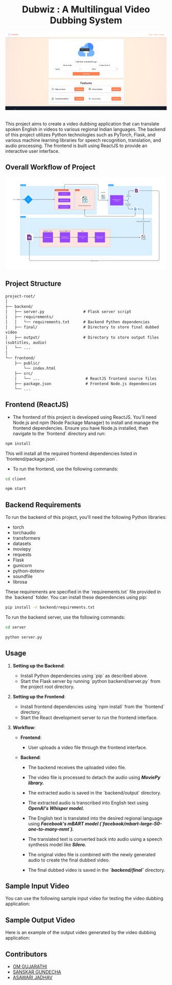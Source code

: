 <div align="center">
  <h1> Dubwiz : A Multilingual Video Dubbing System </h1>
  <img width="640" alt="fefe" src="./assets/Images/Snapshot.png">

</div>
<br>

This project aims to create a video dubbing application that can translate spoken English in videos to various regional Indian languages. The backend of this project utilizes Python technologies such as PyTorch, Flask, and various machine learning libraries for speech recognition, translation, and audio processing. The frontend is built using ReactJS to provide an interactive user interface.

## Overall Workflow of Project
<img width="640" alt="fefe" src="./assets/Images/flowchart.jpg">


## Project Structure

```
project-root/
│
├── backend/
│   ├── server.py                 # Flask server script
│   ├── requirements/
│   │   └── requirements.txt      # Backend Python dependencies
│   ├── final/                    # Directory to store final dubbed video
│   ├── output/                   # Directory to store output files (subtitles, audio)
│   └── ...
│
└── frontend/
    ├── public/
        └── index.html
    ├── src/
    │   └── ...                    # ReactJS frontend source files
    ├── package.json               # Frontend Node.js dependencies
    └── ...
```

## Frontend (ReactJS)

- The frontend of this project is developed using ReactJS. You'll need Node.js and npm (Node Package Manager) to install and manage the frontend dependencies. Ensure you have Node.js installed, then navigate to the \`frontend\` directory and run:

```bash
npm install
```

This will install all the required frontend dependencies listed in \`frontend/package.json\`.

- To run the frontend, use the following commands:

```bash
cd client
```
```bash
npm start
```

## Backend Requirements

To run the backend of this project, you'll need the following Python libraries:

- torch
- torchaudio
- transformers
- datasets
- moviepy
- requests
- Flask
- gunicorn
- python-dotenv
- soundfile
- librosa

These requirements are specified in the \`requirements.txt\` file provided in the \`backend\` folder. You can install these dependencies using pip:

```bash
pip install -r backend/requirements.txt
```

To run the backend server, use the following commands:

```bash
cd server
```
```bash
python server.py
```





## Usage

1. **Setting up the Backend**:
   - Install Python dependencies using \`pip\` as described above.
   - Start the Flask server by running \`python backend/server.py\` from the project root directory.

2. **Setting up the Frontend**:
   - Install frontend dependencies using \`npm install\` from the \`frontend\` directory.
   - Start the React development server to run the frontend interface.

3. **Workflow**:

   - **Frontend**:
     - User uploads a video file through the frontend interface.

   - **Backend**:
     - The backend receives the uploaded video file.
     - The video file is processed to detach the audio using ***<b>MoviePy library.</b>***
     - The extracted audio is saved in the \`backend/output\` directory.

     - The extracted audio is transcribed into English text using ***<b>OpenAI's Whisper model.</b>***
     - The English text is translated into the desired regional language using ***<b>Facebook's mBART model (\`facebook/mbart-large-50-one-to-many-mmt\`).</b>***
     - The translated text is converted back into audio using a speech synthesis model like ***<b>Silero.</b>***

     - The original video file is combined with the newly generated audio to create the final dubbed video.
     - The final dubbed video is saved in the ***\`backend/final\`*** directory.

## Sample Input Video

You can use the following sample input video for testing the video dubbing application:


## Sample Output Video

Here is an example of the output video generated by the video dubbing application:



## Contributors

- [OM GUJARATHI](https://github.com/Om-Gujarathi)
- [SANSKAR GUNDECHA](https://github.com/SANSKARG83)
- [ASAWARI JADHAV](https://github.com/AsawariJadhav)
